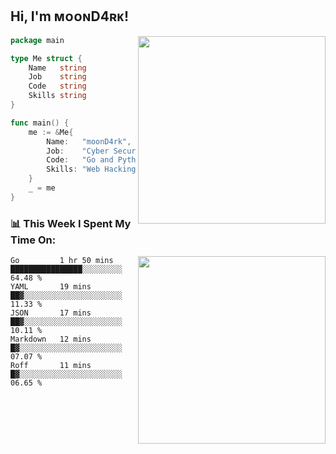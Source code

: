 <h2> Hi, I'm ᴍᴏᴏɴD4ʀᴋ!</h2>
<img align='right' src="https://github-readme-stats.vercel.app/api?username=moond4rk&show_icons=true&theme=radical" width="300">


```go
package main

type Me struct {
	Name   string
	Job    string
	Code   string
	Skills string
}

func main() {
	me := &Me{
		Name:   "moonD4rk",
		Job:    "Cyber Security Engineer",
		Code:   "Go and Python and Others",
		Skills: "Web Hacking ^o^",
	}
	_ = me
}
```



<h3>📊 This Week I Spent My Time On:</h3>
<img align='right' src="https://spotify-github-profile.vercel.app/api/view?uid=dayjackson56081&cover_image=true&theme=novatorem" width="300">

<!--START_SECTION:waka-->
```text
Go         1 hr 50 mins    ████████████████░░░░░░░░░   64.48 % 
YAML       19 mins         ██▓░░░░░░░░░░░░░░░░░░░░░░   11.33 % 
JSON       17 mins         ██▓░░░░░░░░░░░░░░░░░░░░░░   10.11 % 
Markdown   12 mins         █▓░░░░░░░░░░░░░░░░░░░░░░░   07.07 % 
Roff       11 mins         █▓░░░░░░░░░░░░░░░░░░░░░░░   06.65 % 
```
<!--END_SECTION:waka-->

